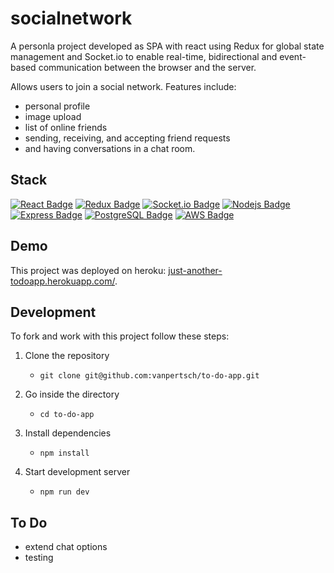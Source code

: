# socialnetwork

A personla project developed as SPA with react using Redux for global state management and Socket.io to enable real-time, bidirectional and event-based communication between the browser and the server.

Allows users to join a social network. Features include: 
 - personal profile 
 - image upload
 - list of online friends
 - sending, receiving, and accepting friend requests
 - and having conversations in a chat room.



## Stack

[![React Badge](https://img.shields.io/badge/-React-61DAFB?style=flat&labelColor=302d2d&logo=react&logoColor=61DAFB)](#)  [![Redux Badge](https://img.shields.io/badge/-Redux-764ABC?style=flat&labelColor=f7efef&logo=redux&logoColor=764ABC)](#) [![Socket.io Badge](https://img.shields.io/badge/-Socket.io-010101?style=flat&labelColor=302d2d&logo=socket.io&logoColor=#010101)](#) [![Nodejs Badge](https://img.shields.io/badge/-Nodejs-3C873A?style=flat&labelColor=302d2d&logo=node.js&logoColor=3C873A)](#) [![Express Badge](https://img.shields.io/badge/-Express-000000?style=flat&labelColor=f7efef&logo=express&logoColor=000000)](#) [![PostgreSQL Badge](https://img.shields.io/badge/-PostgreSQL-4169E1?style=flat&labelColor=f7efef&logo=postgreSQL&logoColor=4169E1)](#) [![AWS Badge](https://img.shields.io/badge/-aws_s3-232F3E?style=flat&labelColor=f7efef&logo=AmazonAWS&logoColor=232F3E)](#)

## Demo

This project was deployed on heroku: [just-another-todoapp.herokuapp.com/](https://just-another-todoapp.herokuapp.com/).

## Development

To fork and work with this project follow these steps:

1. Clone the repository

   -  `git clone git@github.com:vanpertsch/to-do-app.git`

2. Go inside the directory

   -   `cd to-do-app`

3. Install dependencies

   -   `npm install`

4. Start development server

    -   `npm run dev`


## To Do
 - extend chat options 
 - testing
